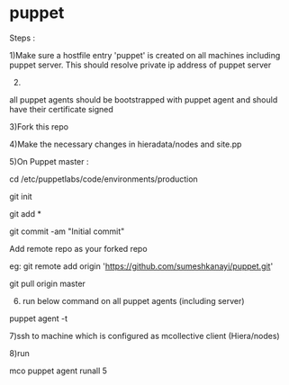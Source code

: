 # puppet
Steps :

1)Make sure a hostfile entry 'puppet' is created on all machines including puppet server. This should resolve private ip address of puppet server

2)
all puppet agents should be bootstrapped  with puppet agent and should have their certificate signed

3)Fork this repo

4)Make the necessary changes in hieradata/nodes and site.pp

5)On Puppet master :

cd /etc/puppetlabs/code/environments/production

git init

git add *


git commit -am "Initial commit"


Add remote repo as your forked repo

eg: git remote add origin 'https://github.com/sumeshkanayi/puppet.git'  

git pull origin master

6) run below command on all puppet agents (including server)

puppet agent -t

7)ssh to machine which is configured as mcollective client (Hiera/nodes)

8)run

mco puppet agent runall 5


